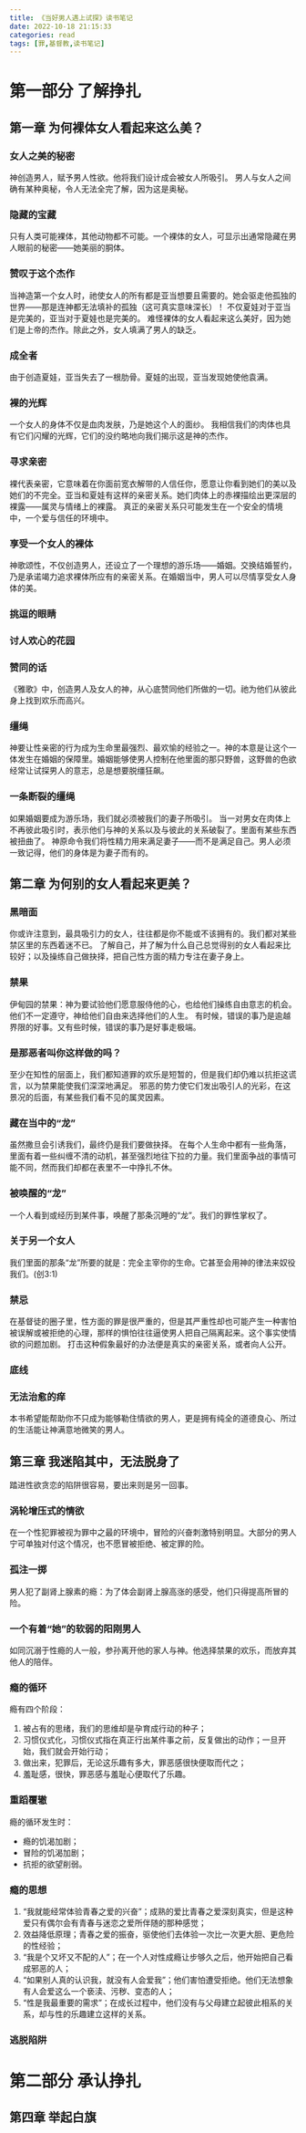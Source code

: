 ```yaml
---
title: 《当好男人遇上试探》读书笔记
date: 2022-10-18 21:15:33
categories: read
tags: [罪,基督教,读书笔记]
---
```

# 第一部分 了解挣扎
## 第一章 为何裸体女人看起来这么美？
### 女人之美的秘密
神创造男人，赋予男人性欲。他将我们设计成会被女人所吸引。
男人与女人之间确有某种奥秘，令人无法全完了解，因为这是奥秘。
### 隐藏的宝藏
只有人类可能裸体，其他动物都不可能。一个裸体的女人，可显示出通常隐藏在男人眼前的秘密——她美丽的胴体。
### 赞叹于这个杰作
当神造第一个女人时，祂使女人的所有都是亚当想要且需要的。她会驱走他孤独的世界——那是连神都无法填补的孤独（这可真实意味深长）！
不仅夏娃对于亚当是完美的，亚当对于夏娃也是完美的。
难怪裸体的女人看起来这么美好，因为她们是上帝的杰作。除此之外，女人填满了男人的缺乏。
### 成全者
由于创造夏娃，亚当失去了一根肋骨。夏娃的出现，亚当发现她使他袁满。
### 裸的光辉
一个女人的身体不仅是血肉发肤，乃是她这个人的面纱。
我相信我们的肉体也具有它们闪耀的光辉，它们的没约略地向我们揭示这是神的杰作。
### 寻求亲密
裸代表亲密，它意味着在你面前宽衣解带的人信任你，愿意让你看到她们的美以及她们的不完全。亚当和夏娃有这样的亲密关系。她们肉体上的赤裸描绘出更深层的裸露——属灵与情绪上的裸露。
真正的亲密关系只可能发生在一个安全的情境中，一个爱与信任的环境中。
### 享受一个女人的裸体
神歌颂性，不仅创造男人，还设立了一个理想的游乐场——婚姻。交换结婚誓约，乃是承诺竭力追求裸体所应有的亲密关系。在婚姻当中，男人可以尽情享受女人身体的美。
### 挑逗的眼睛
### 讨人欢心的花园
### 赞同的话
《雅歌》中，创造男人及女人的神，从心底赞同他们所做的一切。祂为他们从彼此身上找到欢乐而高兴。
### 缰绳
神要让性亲密的行为成为生命里最强烈、最欢愉的经验之一。神的本意是让这个一体发生在婚姻的保障里。婚姻能够使男人控制在他里面的那只野兽，这野兽的色欲经常让试探男人的意志，总是想要脱缰狂飙。
### 一条断裂的缰绳
如果婚姻要成为游乐场，我们就必须被我们的妻子所吸引。
当一对男女在肉体上不再彼此吸引时，表示他们与神的关系以及与彼此的关系破裂了。里面有某些东西被扭曲了。
神原命令我们将性精力用来满足妻子——而不是满足自己。男人必须一致记得，他们的身体是为妻子而有的。
## 第二章 为何别的女人看起来更美？
### 黑暗面
你或许注意到，最具吸引力的女人，往往都是你不能或不该拥有的。我们都对某些禁区里的东西着迷不已。
了解自己，并了解为什么自己总觉得别的女人看起来比较好；以及操练自己做抉择，把自己性方面的精力专注在妻子身上。
### 禁果
伊甸园的禁果：神为要试验他们愿意服侍他的心，也给他们操练自由意志的机会。他们不一定遵守，神给他们自由来选择他们的人生。
有时候，错误的事乃是逾越界限的好事。又有些时候，错误的事乃是好事走极端。
### 是那恶者叫你这样做的吗？
至少在知性的层面上，我们都知道罪的欢乐是短暂的，但是我们却仍难以抗拒这谎言，以为禁果能使我们深深地满足。
邪恶的势力使它们发出吸引人的光彩，在这景况的后面，有某些我们看不见的属灵因素。
### 藏在当中的“龙”
虽然撒旦会引诱我们，最终仍是我们要做抉择。
在每个人生命中都有一些角落，里面有着一些纠缠不清的动机，甚至强烈地往下拉的力量。我们里面争战的事情可能不同，然而我们却都在表里不一中挣扎不休。
### 被唤醒的“龙”
一个人看到或经历到某件事，唤醒了那条沉睡的“龙”。我们的罪性掌权了。
### 关于另一个女人
我们里面的那条“龙”所要的就是：完全主宰你的生命。它甚至会用神的律法来奴役我们。(创3:1)
### 禁忌
在基督徒的圈子里，性方面的罪是很严重的，但是其严重性却也可能产生一种害怕被误解或被拒绝的心理，那样的惧怕往往逼使男人把自己隔离起来。这个事实使情欲的问题加剧。
打击这种假象最好的办法便是真实的亲密关系，或者向人公开。
### 底线
### 无法治愈的痒
本书希望能帮助你不只成为能够勒住情欲的男人，更是拥有纯全的道德良心、所过的生活能让神满意地微笑的男人。
## 第三章 我迷陷其中，无法脱身了
踏进性欲贪恋的陷阱很容易，要出来则是另一回事。
### 涡轮增压式的情欲
在一个性犯罪被视为罪中之最的环境中，冒险的兴奋刺激特别明显。大部分的男人宁可单独对付这个情况，也不愿冒被拒绝、被定罪的险。
### 孤注一掷
男人犯了副肾上腺素的瘾：为了体会副肾上腺高涨的感受，他们只得提高所冒的险。
### 一个有着“她”的软弱的阳刚男人
如同沉溺于性瘾的人一般，参孙离开他的家人与神。他选择禁果的欢乐，而放弃其他人的陪伴。
### 瘾的循环
瘾有四个阶段：
1. 被占有的思绪，我们的思维却是孕育成行动的种子；
2. 习惯仪式化，习惯仪式指在真正行出某件事之前，反复做出的动作；一旦开始，我们就会开始行动；
3. 做出来，犯罪后，无论这乐趣有多大，罪恶感很快便取而代之；
4. 羞耻感，很快，罪恶感与羞耻心便取代了乐趣。
### 重蹈覆辙
瘾的循环发生时：
- 瘾的饥渴加剧；
- 冒险的饥渴加剧；
- 抗拒的欲望削弱。
### 瘾的思想
1. “我就能经常体验青春之爱的兴奋”；成熟的爱比青春之爱深刻真实，但是这种爱只有偶尔会有青春与迷恋之爱所伴随的那种感觉；
2. 效益降低原理；青春之爱的振奋，驱使他们去体验一次比一次更大胆、更危险的性经验；
3. “我是个又坏又不配的人”；在一个人对性成瘾让步够久之后，他开始把自己看成邪恶的人；
4. “如果别人真的认识我，就没有人会爱我”；他们害怕遭受拒绝。他们无法想象有人会爱这么一个亵渎、污秽、变态的人；
5. “性是我最重要的需求”；在成长过程中，他们没有与父母建立起彼此相系的关系，却与性的乐趣建立这样的关系。
### 逃脱陷阱

# 第二部分 承认挣扎
## 第四章 举起白旗



